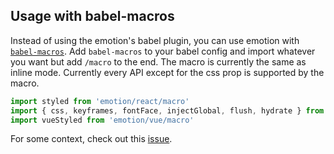 ## Usage with babel-macros

Instead of using the emotion's babel plugin, you can use emotion with [`babel-macros`](https://github.com/kentcdodds/babel-macros). Add `babel-macros` to your babel config and import whatever you want but add `/macro` to the end. The macro is currently the same as inline mode. Currently every API except for the css prop is supported by the macro.

```jsx
import styled from 'emotion/react/macro'
import { css, keyframes, fontFace, injectGlobal, flush, hydrate } from 'emotion/macro'
import vueStyled from 'emotion/vue/macro'
```

For some context, check out this [issue](https://github.com/facebookincubator/create-react-app/issues/2730).